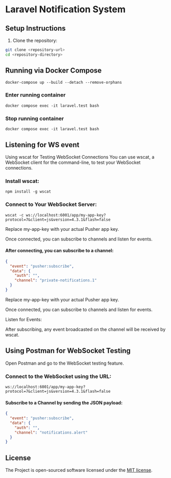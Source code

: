 # Laravel Notification System

## Setup Instructions

1. Clone the repository:

```bash
git clone <repository-url>
cd <repository-directory>
```

## Running via Docker Compose

```
docker-compose up --build --detach --remove-orphans
```

### Enter running container

```
docker compose exec -it laravel.test bash
```

### Stop running container

```
docker compose exec -it laravel.test bash
```

## Listening for WS event

Using wscat for Testing WebSocket Connections
You can use wscat, a WebSocket client for the command-line, to test your WebSocket connections.

### Install wscat:
```shell
npm install -g wscat
```

### Connect to Your WebSocket Server:
```shell
wscat -c ws://localhost:6001/app/my-app-key?protocol=7&client=js&version=4.3.1&flash=false
```
Replace my-app-key with your actual Pusher app key.

Once connected, you can subscribe to channels and listen for events.


#### After connecting, you can subscribe to a channel:
```json
{
  "event": "pusher:subscribe",
  "data": {
    "auth": "",
    "channel": "private-notifications.1"
  }
}
```

Replace my-app-key with your actual Pusher app key.

Once connected, you can subscribe to channels and listen for events.

Listen for Events:

After subscribing, any event broadcasted on the channel will be received by wscat.


## Using Postman for WebSocket Testing

Open Postman and go to the WebSocket testing feature.  

### Connect to the WebSocket using the URL:
```shell
ws://localhost:6001/app/my-app-key?protocol=7&client=js&version=4.3.1&flash=false
```

#### Subscribe to a Channel by sending the JSON payload:
```json
{
  "event": "pusher:subscribe",
  "data": {
    "auth": "",
    "channel": "notifications.alert"
  }
}
```

## License

The Project is open-sourced software licensed under the [MIT license](https://opensource.org/licenses/MIT).
